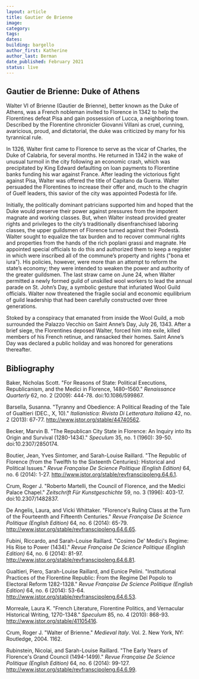 ```yaml
---
layout: article
title: Gautier de Brienne
image:
category: 
tags: 
dates:
building: bargello
author_first: Katherine
author_last: Berman
date_published: February 2021
status: live 
---
```


## Gautier de Brienne: Duke of Athens

Walter VI of Brienne (Gautier de Brienne), better known as the Duke of Athens, was a French nobleman invited to Florence in 1342 to help the Florentines defeat Pisa and gain possession of Lucca, a neighboring town. Described by the Florentine chronicler Giovanni Villani as cruel, cunning, avaricious, proud, and dictatorial, the duke was criticized by many for his tyrannical rule. 

<!-- more -->

In 1326, Walter first came to Florence to serve as the vicar of Charles, the Duke of Calabria, for several months. He returned in 1342 in the wake of unusual turmoil in the city following an economic crash, which was precipitated by King Edward defaulting on loan payments to Florentine banks funding his war against France. After leading the victorious fight against Pisa, Walter was offered the title of Capitano da Guerra. Walter persuaded the Florentines to increase their offer and, much to the chagrin of Guelf leaders, this savior of the city was appointed Podestà for life.

Initially, the politically dominant patricians supported him and hoped that the Duke would preserve their power against pressures from the impotent magnate and working classes. But, when Walter instead provided greater rights and privileges to the city’s traditionally disenfranchised laboring classes, the upper guildsmen of Florence turned against their Podestà. Walter sought to equalize the tax burden and to recover communal rights and properties from the hands of the rich poplani grassi and magnate. He appointed special officials to do this and authorized them to keep a register in which were inscribed all of the commune’s property and rights ("bona et iura"). His policies, however, were more than an attempt to reform the state’s economy; they were intended to weaken the power and authority of the greater guildsmen. The last straw came on June 24, when Walter permitted a newly formed guild of unskilled wool workers to lead the annual parade on St. John’s Day, a symbolic gesture that infuriated Wool Guild officials. Walter now threatened the fragile social and economic equilibrium of guild leadership that had been carefully constructed over three generations.  

Stoked by a conspiracy that emanated from inside the Wool Guild, a mob surrounded the Palazzo Vecchio on Saint Anne’s Day, July 26, 1343. After a brief siege, the Florentines deposed Walter, forced him into exile, killed members of his French retinue, and ransacked their homes. Saint Anne’s Day was declared a public holiday and was honored for generations thereafter. 

## Bibliography 

Baker, Nicholas Scott. "For Reasons of State: Political Executions, Republicanism, and the Medici in Florence, 1480–1560." *Renaissance Quarterly* 62, no. 2 (2009): 444-78. doi:10.1086/599867.

Barsella, Susanna. "Tyranny and Obedience: A Political Reading of the Tale of Gualtieri (DEC., X, 10)." *Italianistica: Rivista Di Letteratura Italiana* 42, no. 2 (2013): 67-77. http://www.jstor.org/stable/44740562.

Becker, Marvin B. "The Republican City State in Florence: An Inquiry into Its Origin and Survival (1280-1434)." *Speculum* 35, no. 1 (1960): 39-50. doi:10.2307/2850174.

Boutier, Jean, Yves Sintomer, and Sarah-Louise Raillard. "The Republic of Florence (from the Twelfth to the Sixteenth Centuries): Historical and Political Issues." *Revue Française De Science Politique (English Edition)* 64, no. 6 (2014): 1-27. http://www.jstor.org/stable/revfranscipoleng.64.6.1.

Crum, Roger J. "Roberto Martelli, the Council of Florence, and the Medici Palace Chapel." *Zeitschrift Für Kunstgeschichte* 59, no. 3 (1996): 403-17. doi:10.2307/1482837.

De Angelis, Laura, and Vicki Whittaker. "Florence's Ruling Class at the Turn of the Fourteenth and Fifteenth Centuries." *Revue Française De Science Politique (English Edition)* 64, no. 6 (2014): 65-79. http://www.jstor.org/stable/revfranscipoleng.64.6.65.

Fubini, Riccardo, and Sarah-Louise Raillard. "Cosimo De' Medici's Regime: His Rise to Power (1434)." *Revue Française De Science Politique (English Edition)* 64, no. 6 (2014): 81-97. http://www.jstor.org/stable/revfranscipoleng.64.6.81.

Gualtieri, Piero, Sarah-Louise Raillard, and Eunice Pelini. "Institutional Practices of the Florentine Republic: From the Regime Del Popolo to Electoral Reform 1282-1328." *Revue Française De Science Politique (English Edition)* 64, no. 6 (2014): 53-64. http://www.jstor.org/stable/revfranscipoleng.64.6.53.

Morreale, Laura K. "French Literature, Florentine Politics, and Vernacular Historical Writing, 1270-1348." *Speculum* 85, no. 4 (2010): 868-93. http://www.jstor.org/stable/41105416.

Crum, Roger J. "Walter of Brienne." *Medieval Italy*. Vol. 2. New York, NY: Routledge, 2004. 1162.

Rubinstein, Nicolai, and Sarah-Louise Raillard. "The Early Years of Florence's Grand Council (1494-1499)." *Revue Française De Science Politique (English Edition)* 64, no. 6 (2014): 99-127. http://www.jstor.org/stable/revfranscipoleng.64.6.99.

